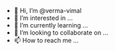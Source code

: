 - 👋 Hi, I’m @verma-vimal
- 👀 I’m interested in ...
- 🌱 I’m currently learning ...
- 💞️ I’m looking to collaborate on ...
- 📫 How to reach me ...

<!---
verma-vimal/verma-vimal is a ✨ special ✨ repository because its `README.md` (this file) appears on your GitHub profile.
You can click the Preview link to take a look at your changes.
--->

